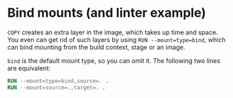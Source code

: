 # Bind mounts (and linter example)

`COPY` creates an extra layer in the image, which takes up time and space. You even can get rid of such layers by using
`RUN --mount=type=bind`, which can bind mounting from the build context, stage or an image.

`bind` is the default mount type, so you can omit it. The following two lines are equivalent:

```Dockerfile
RUN --mount=type=bind,source=. .
RUN --mount=source=.,target=. .
```

